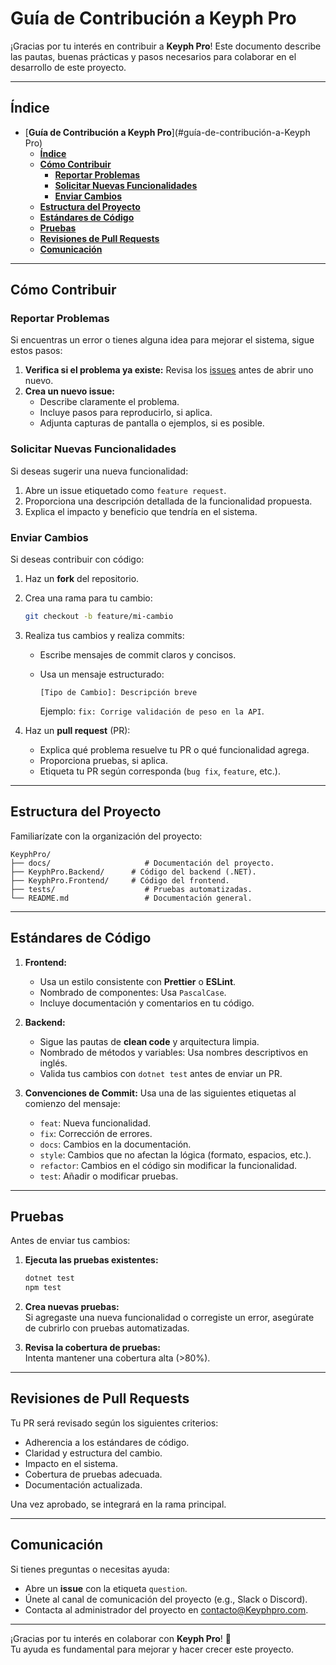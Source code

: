 # **Guía de Contribución a Keyph Pro**

¡Gracias por tu interés en contribuir a **Keyph Pro**! Este documento describe las pautas, buenas prácticas y pasos necesarios para colaborar en el desarrollo de este proyecto.

---

## **Índice**

- [**Guía de Contribución a Keyph Pro**](#guía-de-contribución-a-Keyph Pro)
  - [**Índice**](#índice)
  - [**Cómo Contribuir**](#cómo-contribuir)
    - [**Reportar Problemas**](#reportar-problemas)
    - [**Solicitar Nuevas Funcionalidades**](#solicitar-nuevas-funcionalidades)
    - [**Enviar Cambios**](#enviar-cambios)
  - [**Estructura del Proyecto**](#estructura-del-proyecto)
  - [**Estándares de Código**](#estándares-de-código)
  - [**Pruebas**](#pruebas)
  - [**Revisiones de Pull Requests**](#revisiones-de-pull-requests)
  - [**Comunicación**](#comunicación)

---

## **Cómo Contribuir**

### **Reportar Problemas**

Si encuentras un error o tienes alguna idea para mejorar el sistema, sigue estos pasos:

1. **Verifica si el problema ya existe:** Revisa los [issues](https://github.com/andres-olarte396/dev-laoz-KeyphPro/issues) antes de abrir uno nuevo.
2. **Crea un nuevo issue:**
   - Describe claramente el problema.
   - Incluye pasos para reproducirlo, si aplica.
   - Adjunta capturas de pantalla o ejemplos, si es posible.

### **Solicitar Nuevas Funcionalidades**

Si deseas sugerir una nueva funcionalidad:

1. Abre un issue etiquetado como `feature request`.
2. Proporciona una descripción detallada de la funcionalidad propuesta.
3. Explica el impacto y beneficio que tendría en el sistema.

### **Enviar Cambios**

Si deseas contribuir con código:

1. Haz un **fork** del repositorio.
2. Crea una rama para tu cambio:

   ```bash
   git checkout -b feature/mi-cambio
   ```

3. Realiza tus cambios y realiza commits:

   - Escribe mensajes de commit claros y concisos.
   - Usa un mensaje estructurado:

     ```plaintext
     [Tipo de Cambio]: Descripción breve
     ```

     Ejemplo: `fix: Corrige validación de peso en la API`.

4. Haz un **pull request** (PR):
   - Explica qué problema resuelve tu PR o qué funcionalidad agrega.
   - Proporciona pruebas, si aplica.
   - Etiqueta tu PR según corresponda (`bug fix`, `feature`, etc.).

---

## **Estructura del Proyecto**

Familiarízate con la organización del proyecto:

```plaintext
KeyphPro/
├── docs/                     # Documentación del proyecto.
├── KeyphPro.Backend/      # Código del backend (.NET).
├── KeyphPro.Frontend/     # Código del frontend.
├── tests/                    # Pruebas automatizadas.
└── README.md                 # Documentación general.
```

---

## **Estándares de Código**

1. **Frontend:**
   - Usa un estilo consistente con **Prettier** o **ESLint**.
   - Nombrado de componentes: Usa `PascalCase`.
   - Incluye documentación y comentarios en tu código.

2. **Backend:**
   - Sigue las pautas de **clean code** y arquitectura limpia.
   - Nombrado de métodos y variables: Usa nombres descriptivos en inglés.
   - Valida tus cambios con `dotnet test` antes de enviar un PR.

3. **Convenciones de Commit:**
   Usa una de las siguientes etiquetas al comienzo del mensaje:
   - `feat`: Nueva funcionalidad.
   - `fix`: Corrección de errores.
   - `docs`: Cambios en la documentación.
   - `style`: Cambios que no afectan la lógica (formato, espacios, etc.).
   - `refactor`: Cambios en el código sin modificar la funcionalidad.
   - `test`: Añadir o modificar pruebas.

---

## **Pruebas**

Antes de enviar tus cambios:

1. **Ejecuta las pruebas existentes:**

   ```bash
   dotnet test
   npm test
   ```

2. **Crea nuevas pruebas:**  
   Si agregaste una nueva funcionalidad o corregiste un error, asegúrate de cubrirlo con pruebas automatizadas.
3. **Revisa la cobertura de pruebas:**  
   Intenta mantener una cobertura alta (>80%).

---

## **Revisiones de Pull Requests**

Tu PR será revisado según los siguientes criterios:

- Adherencia a los estándares de código.
- Claridad y estructura del cambio.
- Impacto en el sistema.
- Cobertura de pruebas adecuada.
- Documentación actualizada.

Una vez aprobado, se integrará en la rama principal.

---

## **Comunicación**

Si tienes preguntas o necesitas ayuda:

- Abre un **issue** con la etiqueta `question`.
- Únete al canal de comunicación del proyecto (e.g., Slack o Discord).
- Contacta al administrador del proyecto en [contacto@Keyphpro.com](mailto:contacto@Keyphpro.com).

---

¡Gracias por tu interés en colaborar con **Keyph Pro**! 🎉  
Tu ayuda es fundamental para mejorar y hacer crecer este proyecto.
